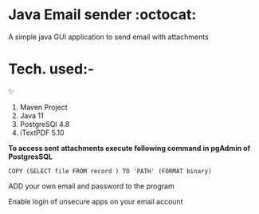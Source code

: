 # Java Email sender :octocat:

A simple java GUI application to send email with attachments


# <h1> Tech. used:- </h1> :sparkles: 
1. Maven Project
2. Java 11
3. PostgreSQl 4.8
4. iTextPDF 5.10

**To access sent attachments execute following command in pgAdmin of PostgresSQL**

``COPY (SELECT file FROM record ) TO 'PATH' (FORMAT binary)``

ADD your own email and password to the program

Enable login of unsecure apps on your email account


